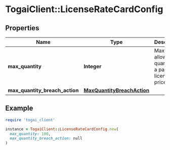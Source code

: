 # TogaiClient::LicenseRateCardConfig

## Properties

| Name | Type | Description | Notes |
| ---- | ---- | ----------- | ----- |
| **max_quantity** | **Integer** | Max allowed quantity for a particular license in a price plan | [optional] |
| **max_quantity_breach_action** | [**MaxQuantityBreachAction**](MaxQuantityBreachAction.md) |  | [optional] |

## Example

```ruby
require 'togai_client'

instance = TogaiClient::LicenseRateCardConfig.new(
  max_quantity: 100,
  max_quantity_breach_action: null
)
```

